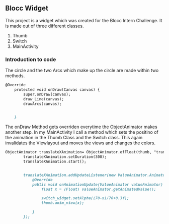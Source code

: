 ## Blocc Widget

This project is a widget which was created for the Blocc Intern Challenge. It is made out of three different classes.
1. Thumb
2. Switch
3. MainActivity

### Introduction to code

The circle and the two Arcs which make up the circle are made within two methods.


```markdown
@Override
    protected void onDraw(Canvas canvas) {
        super.onDraw(canvas);
        draw_Line(canvas);
        drawArcs(canvas);


    }
```
The onDraw Method gets overriden everytime the ObjectAnimator makes another step.
In my MainActivity I call a method which sets the positino of the animation in the Thumb Class and the Switch class.
This again invalidates the Viewlayout and moves the views and changes the colors.

```markdown
ObjectAnimator translateXAnimation= ObjectAnimator.ofFloat(thumb, "translationX",  70f);
        translateXAnimation.setDuration(300);
        translateXAnimation.start();


        translateXAnimation.addUpdateListener(new ValueAnimator.AnimatorUpdateListener() {
            @Override
            public void onAnimationUpdate(ValueAnimator valueAnimator) {
                float x = (Float) valueAnimator.getAnimatedValue();

                switch_widget.setAlpha((70-x)/70+0.3f);
                thumb.anim_view(x);

            }
        });
```



